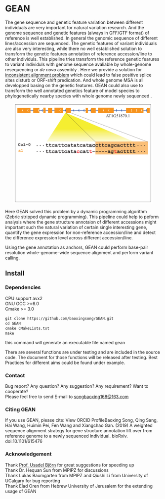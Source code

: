 # GEAN

The gene sequence and genetic feature variation between different individuals are very important for natural variation research. And the genome sequence and genetic features (always in GFF/GTF format) of reference is well established. In general the genomic sequence of different lines/accession are sequenced.
The genetic features of variant individuals are also very interesting, while there no well established solution to transform the genetic features annotation of reference accession/line to other individuls. This pipeline tries transform the reference genetic fearures to variant individuls with genome sequence avaliable by whole-genome resequencing or *de novo* assembly . Here we provide a solution for [inconsistent alignment problem](https://journals.plos.org/plosgenetics/article?id=10.1371/journal.pgen.1007699) which could lead to false positive splice sites disturb or ORF-shift predication. And whole genome MSA is all developped basing on the genetic features.
GEAN could also use to transform the well annotated genetics feature of model species to phylogenetically nearby species with whole genome newly sequenced .

<p align="center">
<img src="./doc/alternativeAlignment.gif" width="450px" background-color="#ffffff" />
</p>
Here GEAN solved this problem by a dynamic programming algorithm (Zebric stripped dynamic programming).
This pipeline could help to peform analysis where the gene structure annotaion of different accessions might important such the natural variation of certain single interesting gene, quantify the gene expression for non-reference accession/line and detect the difference expression level across different accession/line. 

Using the gene annotation as anchors, GEAN could perform base-pair resolution whole-genome-wide sequence alignment and perform variant calling.

## Install
### Dependencies
CPU support avx2\
GNU GCC >=6.0 \
Cmake >= 3.0
```
git clone https://github.com/baoxingsong/GEAN.git
cd GEAN
cmake CMakeLists.txt
make
```

this command will generate an executable file named gean
<!--
## Run it
````
Program gean
Usage: gean <command> [options]
Commands:
 -- variant calling:
    pseudogeno  create pseudo genome sequence
    lift        transform coordinate to another accession
    revlift     transform coordinate of another accession to reference
    liftgff     transform all the GFF/GTF coordinates
    revliftgff  transform all the GFF/GTF coordinates back to reference
    reanva      update variants records for functional annotation
    gff2seq     get the protein/CDS/gene sequence of GFF/GTF file
    annowgr     annotate re-sequenced genome
    randomVar   assign a random position for each variant
 -- whole genome wide MSA:
    premsa      cut the whole genome sequence into fragments
    msatosdi    generate sdi files from MSA results

 -- de novo assembly genome:
    transgff    trans reference gff/gtf to de novo assembly genome
    purifygff   purify the result from transgff
````

#### pseudogeno
Get pseudo-genome sequence of re-sequencing accession/line using reference genome sequence and variant calling records.
````
Usage: gean pseudogeno -r reference -v variants -o output
Options
 -h         produce help message
 -r FILE    reference genome in fasta format
 -v FILE    variant calling result in vcf/sdi format
 -p STRING  prefix for vcf records
 -o FILE    output pseudo genome in fasta format
````
** -prefix is the prefix of chromosome name for vcf/sdi variant records. Like the chromosome in TAIR10 reference genome is Chr1, Chr2, Chr3, Chr4 and Chr5. While the chromosomes in vcf files from the 1001 genomes project were indicated with 1, 2, 3, 4 and 5.
So `-prefix Chr` should be set to make the software work properly. If this parameter is not set correctly, the software would act as no variant records in the input vcf/sdi file.   

#### lift
Project/liftover a certain reference genome-sequence coordinate to re-sequencing accession/line pseudo-genome-sequence.
````
Usage: gean lift -v variants -c chromosome -p position
Options
 -h         produce help message
 -r FILE    reference genome in fasta format
 -v FILE    variant calling result in vcf/sdi format
 -f STRING  prefix for vcf records
 -c STRING  chromosome
 -p INT     the position/coordinate in reference genome
````

#### revlift
Project/liftover a certain coordinate of re-sequencing accession/line pseudo-genome-sequence to reference genome-sequence.
````
Usage: gean revlift -v variants -c chromosome -p position
Options
 -h         produce help message
 -r FILE    reference genome in fasta format
 -v FILE    variant calling result in vcf/sdi format
 -f STRING  prefix for vcf records
 -c STRING  chromosome, should be consistent with the chromosome information in sdi file (The coordinate starts from 1)
 -p INT     the position/coordinate in re-sequenced genome
````

#### liftgff
Inference the gene structure (gtf/gff file) annotation of re-sequencing accession/line by purely coordinate liftover.
````
Usage: gean liftgff -v variants -i inputGffFile -o outputGffFile
Options
 -h         produce help message
 -r FILE    reference genome in fasta format
 -v FILE    variant calling result in vcf/sdi format
 -i FILE    the input GFF/GTF file of reference line/accession
 -f STRING  prefix for vcf records
 -o         the output GFF/GTF file of target line/accession
````

#### revliftgff
Project/liftover the gene structure (gtf/gff file) annotation of re-sequencing accession/line to reference genome-sequence by purely coordinate liftover.
````
Usage: gean revliftgff -v variants -i inputGffFile -o outputGffFile
Options
 -h         produce help message
 -r FILE    reference genome in fasta format
 -v FILE    variant calling result in vcf/sdi format
 -i FILE    the input GFF/GTF file of non-reference line/accession
 -f STRING  prefix for vcf records
 -o         the output GFF/GTF file of reference line/accession
````

#### reanva
Realign the sequence using ZDP algorithm to solve the inconsistent INDEL alignment problem and recall all variants which could cause false positive ORF-state shit predication.
````
Usage: gean reanva -i inputGffFile -r inputGenome -a similar segments -s new genome sequence -o output GFF/GTF file
Options
 -h        produce help message
 -i FILE   GFF/GTF file
 -r FILE   reference genome sequence
 -v FILE   variant calling result in vcf/sdi format
 -f STRING prefix for vcf records
 -o FILE   output file
 -m INT    minimum intron size
 ````
 * By ORF-states, this software has following criteria:
     1) Splicing sites is one of motif in "SpliceSites", which is included in the release
     2) The minimum length of intron is larger than a certain value
     3) CDS sequence length is larger than a certain value
     4) The length of CDS sequence is divisible by 3
     5) No premature stop codon
     6) End with end codon
     7) Start with start codon
     The IUPAC Codes of DNA sequence could be well dealt with. 
     The result of ORF-states are included in the CDS sequence

#### gff2seq
Extract CDS sequence, C-DNA sequence and protein sequence for each protein-coding transcript. And predict the protein coding potential (termed as ORF-state)
````
Usage: gean gff2seq -i inputGffFile -r inputGenome -p outputProteinSequences -c outputCdsSequences -g outputGenomeSequences
Options
 -h        produce help message
 -i FILE   reference genome in GFF/GTF format
 -r FILE   genome sequence in fasta format
 -m INT    minimum intron size for ORF stats checking
 -p FILE   output file of protein sequence in fasta format
 -c FILE   output file of CDS (without intron) in fasta format
 -g FILE   output file of transcript (with intron) in fasta frormat
````

#### annowgr
Transform the reference gene structure annotation to re-sequencing accession/lines with several complementary methods.
````
Usage: gean annowgr -i inputGffFile -r referenceGenomeSequence -v variants -o outputGffFile
Options
 -h        produce help message
 -i FILE   reference GFF/GTF file
 -n FILE   the de novo annotation GFF of the target accession
 -r FILE   reference genome in fasta format
 -v FILE   variant calling result in vcf/sdi format
 -o FILE   the output GFF/GTF file
 -m INT    minimum intron size
 -d        remove reference ORF shift transcripts (default false)
 -f STRING prefix for vcf records
 -t INT    number of threads, default: 4
 -l INT  longest transcript to align. default(50000)
````


#### randomVar
Assign a random position for each variant in a variant calling result file, which could be used to compare the different between observed variant calling and random variants.
````
Usage: gean generateRandomSdi -v variants
Options
   -h        produce help message
   -r        (string) reference genome in fasta format
   -v        variant calling result in vcf/sdi format
   -o        prefix of output file
````


### Whole genome wide multiple sequence alignment pipeline (under testing)
#### premsa
cut the genome sequence of a population of individuals into fragments to perform multiple sequence alignment for each fragment.
````
Usage: gean premsa -i inputGffFile -r referenceGenomeSequence -v variants
Options
 -h         produce help message
 -i FILE    the input GFF/GTF file of reference line/accession
 -r FILE    reference genome
 -v FILE    list of variant calling results files
 -f STRING  prefix for vcf records
 -m INT     minimum intron size
 -t INT     number of threads, default: 4
 -w INT     window size, default: 10000
 -s INT     window overlap size, default: 500
 -p INT     output catch size (default 100)
 -l INT     longest transcript to align. default(50000)
````

#### msatosdi
perform variant calling from the multiple sequence alignment of sequence fragments of a population of genome sequences
````
Usage: gean msatosdi -i inputGffFile -r referenceGenomeSequence -v variants -o outputGffFile
Options
 -h         produce help message
 -a FILE    accession list
 -c FILE    chromosome list
 -m FOLDER  folder of MSA result
 -o FOLDER  output folder
 -r FILE    reference genome in fasta format
 -t INT     number of threads, default: 4
 -v FILE    list of variant calling results files
 -f STRING  prefix for vcf records
 ````
 
### pipeline to project the reference gene structure annotation to a de novo assembly genome sequence highly similar with the reference genome sequence
#### transgff
Project project reference gene structure annotation to a de novo genome sequence basing the whole genome sequence alignment.
The result file contains duplication gene annotations records, which might do not compile with other software and could be purified with the following function.
````
Usage: gean transgff -i inputGffFile -r inputGenome -a similar segments -s new genome sequence -o output GFF/GTF file
Options
 -h        produce help message
 -i FILE   reference GFF/GTF file
 -r FILE   reference genome sequence
 -a FILE   similar segments
 -s FILE   target genome sequence
 -o FILE   output GFF/GTF file
 -w INT    sequence alignment window width (default: 60)
 -l        run in slow model (default false)
 -m INT    minimum intron size
 ````
 
#### purifygff   
remove those duplication gene structure annotations generated from the transff function
````
 Usage: gean purifygff -i inputGffFile -s inputGenome -o output GFF/GTF file
 Options
  -h        produce help message
  -i FILE   GFF/GTF file
  -s FILE   target genome sequence
  -o FILE   output GFF/GTF file
  -x INT    minimum gene length
  -m INT    minimum intron size
````
-->
There are several functions are under testing and are included in the source code. The document for those functions will be released after testing.
Best Practices for different aims could be found under example.
### Contact
Bug report? Any question? Any suggestion? Any requirement? Want to cooperate?\
Please feel free to send E-mail to songbaoxing168@163.com

### Citing GEAN
If you use GEAN, please cite:
View ORCID ProfileBaoxing Song, Qing Sang, Hai Wang, Huimin Pei, Fen Wang and Xiangchao Gan. (2019) A weighted sequence alignment strategy for gene structure annotation lift over from reference genome to a newly sequenced individual. bioRxiv. doi:10.1101/615476

### Acknowledgement
Thank [Prof. Usadel Björn](http://www.usadellab.org/) for great suggestions for speeding up\
Thank Dr. Hequan Sun from MPIPZ for discussions\
Thank Lukas Baumgarten from MPIPZ and Qiushi Li from University of UCalgary for bug reporting\
Thank Elad Oren from Hebrew University of Jerusalem for the extending usage of GEAN

